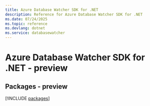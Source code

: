 ```yaml
---
title: Azure Database Watcher SDK for .NET
description: Reference for Azure Database Watcher SDK for .NET
ms.date: 07/24/2025
ms.topic: reference
ms.devlang: dotnet
ms.service: databasewatcher
---
```

# Azure Database Watcher SDK for .NET - preview
## Packages - preview
[!INCLUDE [packages](database-watcher-index.md)]